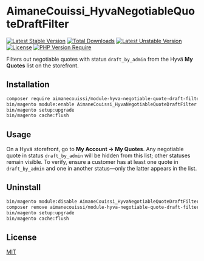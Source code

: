 # AimaneCouissi_HyvaNegotiableQuoteDraftFilter

[![Latest Stable Version](http://poser.pugx.org/aimanecouissi/module-hyva-negotiable-quote-draft-filter/v)](https://packagist.org/packages/aimanecouissi/module-hyva-negotiable-quote-draft-filter) [![Total Downloads](http://poser.pugx.org/aimanecouissi/module-hyva-negotiable-quote-draft-filter/downloads)](https://packagist.org/packages/aimanecouissi/module-hyva-negotiable-quote-draft-filter) [![Latest Unstable Version](http://poser.pugx.org/aimanecouissi/module-hyva-negotiable-quote-draft-filter/v/unstable)](https://packagist.org/packages/aimanecouissi/module-hyva-negotiable-quote-draft-filter) [![License](http://poser.pugx.org/aimanecouissi/module-hyva-negotiable-quote-draft-filter/license)](https://packagist.org/packages/aimanecouissi/module-hyva-negotiable-quote-draft-filter) [![PHP Version Require](http://poser.pugx.org/aimanecouissi/module-hyva-negotiable-quote-draft-filter/require/php)](https://packagist.org/packages/aimanecouissi/module-hyva-negotiable-quote-draft-filter)

Filters out negotiable quotes with status `draft_by_admin` from the Hyvä **My Quotes** list on the storefront.

## Installation
```bash
composer require aimanecouissi/module-hyva-negotiable-quote-draft-filter
bin/magento module:enable AimaneCouissi_HyvaNegotiableQuoteDraftFilter
bin/magento setup:upgrade
bin/magento cache:flush
```

## Usage
On a Hyvä storefront, go to **My Account → My Quotes**. Any negotiable quote in status `draft_by_admin` will be hidden from this list; other statuses remain visible. To verify, ensure a customer has at least one quote in `draft_by_admin` and one in another status—only the latter appears in the list.

## Uninstall
```bash
bin/magento module:disable AimaneCouissi_HyvaNegotiableQuoteDraftFilter
composer remove aimanecouissi/module-hyva-negotiable-quote-draft-filter
bin/magento setup:upgrade
bin/magento cache:flush
```

## License
[MIT](LICENSE)
